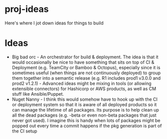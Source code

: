 # proj-ideas
Here's where I jot down ideas for things to build

# Ideas
* Big bad orc - An orchestrator for build & deployment. The idea is that it would occasionally be nice to have something that sits on top of CI & Deployment (e.g. TeamCity or Bamboo & Octopus), especially since it is sometimes useful (when things are not continuously deployed) to group them together into a semantic release (e.g. R1 includes prod1 v3.0.0 and prod2 v1.2.1) - Advanced ideas might be mixing in tools (or allowing extensible connectors) for Hashicorp or AWS products, as well as CM stuff like Ansible/Puppet.
* Nuget Nanny - I think this would somehow have to hook up with the CI or deployment system so that it is aware of all deployed products so it can manage the lifetime of all packages. Its purpose is to help clean up all the dead packages (e.g. -beta or even non-beta packages that just never got used). I imagine this is handy when lots of packages might be popped out every time a commit happens if the pkg generation is part of the CI setup
